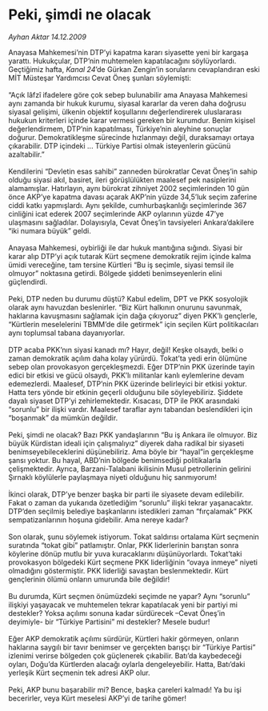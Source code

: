 # Peki, şimdi ne olacak

*Ayhan Aktar 14.12.2009*

<div class="yazi">Anayasa Mahkemesi’nin DTP’yi kapatma kararı siyasette yeni bir kargaşa yarattı. Hukukçular, DTP’nin muhtemelen kapatılacağını söylüyorlardı. Geçtiğimiz hafta, <i>Kanal 24</i>’de Gürkan Zengin’in sorularını cevaplandıran eski MİT Müsteşar Yardımcısı Cevat Öneş şunları söylemişti: <br/><br/>“Açık lâfzî ifadelere göre çok sebep bulunabilir ama Anayasa Mahkemesi aynı zamanda bir hukuk kurumu, siyasal kararlar da veren daha doğrusu siyasal gelişimi, ülkenin objektif koşullarını değerlendirerek uluslararası hukukun kriterleri içinde karar vermesi gereken bir kurumdur. Benim kişisel değerlendirmem, DTP’nin kapatılması, Türkiye’nin aleyhine sonuçlar doğurur. Demokratikleşme sürecinde hızlanmayı değil, duraksamayı ortaya çıkarabilir. DTP içindeki ... Türkiye Partisi olmak isteyenlerin gücünü azaltabilir.” <br/><br/>Kendilerini “Devletin esas sahibi” zanneden bürokratlar Cevat Öneş’in sahip olduğu siyasi akıl, basiret, ileri görüşlülükten maalesef pek nasiplerini alamamışlar. Hatırlayın, aynı bürokrat zihniyet 2002 seçimlerinden 10 gün önce AKP’ye kapatma davası açarak AKP’nin yüzde 34,5’luk seçim zaferine ciddi katkı yapmışlardı. Aynı şekilde, cumhurbaşkanlığı seçimlerinde 367 cinliğini icat ederek 2007 seçimlerinde AKP oylarının yüzde 47’ye ulaşmasını sağladılar. Dolayısıyla, Cevat Öneş’in tavsiyeleri Ankara’dakilere “iki numara büyük” geldi. <br/><br/>Anayasa Mahkemesi, oybirliği ile dar hukuk mantığına sığındı. Siyasi bir karar alıp DTP’yi açık tutarak Kürt seçmene demokratik rejim içinde kalma ümidi vereceğine, tam tersine Kürtleri “Bu iş seçimle, siyasi temsil ile olmuyor” noktasına getirdi. Bölgede şiddeti benimseyenlerin elini güçlendirdi. <br/><br/>Peki, DTP neden bu durumu düştü? Kabul edelim, DPT ve PKK sosyolojik olarak aynı havuzdan beslenirler. “Biz Kürt halkının onurunu savunmak, haklarına kavuşmasını sağlamak için dağa çıkıyoruz” diyen PKK’lı gençlerle, “Kürtlerin meselelerini TBMM’de dile getirmek” için seçilen Kürt politikacıları aynı toplumsal tabana dayanıyorlar. <br/><br/>DTP acaba PKK’nın siyasi kanadı mı? Hayır, değil! Keşke olsaydı, belki o zaman demokratik açılım daha kolay yürürdü. Tokat’ta yedi erin ölümüne sebep olan provokasyon gerçekleşmezdi. Eğer DTP’nin PKK üzerinde tayin edici bir etkisi ve gücü olsaydı, PKK’lı militanlar kanlı eylemlerine devam edemezlerdi. Maalesef, DTP’nin PKK üzerinde belirleyici bir etkisi yoktur. Hatta ters yönde bir etkinin geçerli olduğunu bile söyleyebiliriz. Şiddete dayalı siyaset DTP’yi zehirlemektedir. Kısacası, DTP ile PKK arasındaki “sorunlu” bir ilişki vardır. Maalesef taraflar aynı tabandan beslendikleri için “boşanmak” da mümkün değildir. <br/><br/>Peki, şimdi ne olacak? Bazı PKK yandaşlarının “Bu iş Ankara ile olmuyor. Biz büyük Kürdistan ideali için çalışmalıyız” diyerek daha radikal bir siyaseti benimseyebileceklerini düşünebiliriz. Ama böyle bir “hayal”in gerçekleşme şansı yoktur. Bu hayal, ABD’nin bölgede benimsediği politikalarla çelişmektedir. Ayrıca, Barzani-Talabani ikilisinin Musul petrollerinin gelirini Şırnaklı köylülerle paylaşmaya niyeti olduğunu hiç sanmıyorum! <br/><br/>İkinci olarak, DTP’ye benzer başka bir parti ile siyasete devam edilebilir. Fakat o zaman da yukarıda özetlediğim “sorunlu” ilişki tekrar yaşanacaktır. DTP’den seçilmiş belediye başkanlarını istedikleri zaman “fırçalamak” PKK sempatizanlarının hoşuna gidebilir. Ama nereye kadar? <br/><br/>Son olarak, şunu söylemek istiyorum. Tokat saldırısı ortalama Kürt seçmenin suratında “tokat gibi” patlamıştır. Onlar, PKK liderlerinin barıştan sonra köylerine dönüp mutlu bir yuva kuracaklarını düşünüyorlardı. Tokat’taki provokasyon bölgedeki Kürt seçmene PKK liderliğinin “ovaya inmeye” niyeti olmadığını göstermiştir. PKK liderliği savaştan beslenmektedir. Kürt gençlerinin ölümü onların umurunda bile değildir! <br/><br/>Bu durumda, Kürt seçmen önümüzdeki seçimde ne yapar? Aynı “sorunlu” ilişkiyi yaşayacak ve muhtemelen tekrar kapatılacak yeni bir partiyi mi destekler? Yoksa açılımı sonuna kadar sürdürecek –Cevat Öneş’in deyimiyle- bir “Türkiye Partisini” mi destekler? Mesele budur! <br/><br/>Eğer AKP demokratik açılımı sürdürür, Kürtleri hakir görmeyen, onların haklarına saygılı bir tavır benimser ve gerçekten barışçı bir “Türkiye Partisi” izlenimi verirse bölgeden çok güçlenerek çıkabilir. Batı’da kaybedeceği oyları, Doğu’da Kürtlerden alacağı oylarla dengeleyebilir. Hatta, Batı’daki yerleşik Kürt seçmenin tek adresi AKP olur. <br/><br/>Peki, AKP bunu başarabilir mi? Bence, başka çareleri kalmadı! Ya bu işi becerirler, veya Kürt meselesi AKP’yi de tarihe gömer!
              </div>
